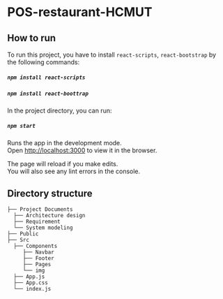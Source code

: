 # POS-restaurant-HCMUT

## How to run

To run this project, you have to install `react-scripts`,  `react-bootstrap` by the following commands:

#####   `npm install react-scripts`
#####   `npm install react-boottrap`

In the project directory, you can run:

##### `npm start`

Runs the app in the development mode.<br />
Open [http://localhost:3000](http://localhost:3000) to view it in the browser.

The page will reload if you make edits.<br />
You will also see any lint errors in the console.

## Directory structure
```
├── Project Documents
  ├── Architecture design  
  ├── Requirement  
  └── System modeling  
├── Public
├── Src
  ├── Components  
     ├── Navbar     
     ├── Footer     
     ├── Pages     
     └── img     
  ├── App.js  
  ├── App.css  
  └── index.js
```
